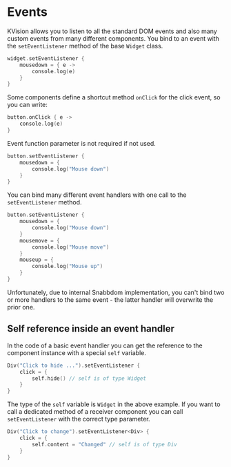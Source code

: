 # Events

KVision allows you to listen to all the standard DOM events and also many custom events from many different components. You bind to an event with the `setEventListener` method of the base `Widget` class.

```kotlin
widget.setEventListener {
    mousedown = { e ->
        console.log(e)
    }
}
```

Some components define a shortcut method `onClick` for the click event, so you can write:

```kotlin
button.onClick { e ->
    console.log(e)
}
```

Event function parameter is not required if not used.

```kotlin
button.setEventListener {
    mousedown = {
        console.log("Mouse down")
    }
}
```

You can bind many different event handlers with one call to the `setEventListener` method.

```kotlin
button.setEventListener {
    mousedown = {
        console.log("Mouse down")
    }
    mousemove = {
        console.log("Mouse move")
    }
    mouseup = {
        console.log("Mouse up")
    }
}
```

Unfortunately, due to internal Snabbdom implementation, you can't bind two or more handlers to the same event - the latter handler will overwrite the prior one.

## Self reference inside an event handler

In the code of a basic event handler you can get the reference to the component instance with a special `self` variable.

```kotlin
Div("Click to hide ...").setEventListener {
    click = {
        self.hide() // self is of type Widget
    }
}
```

The type of the `self` variable is `Widget` in the above example. If you want to call a dedicated method of a receiver component you can call `setEventListener` with the correct type parameter.

```kotlin
Div("Click to change").setEventListener<Div> {
    click = {
        self.content = "Changed" // self is of type Div
    }
}
```

